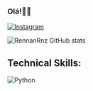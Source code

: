 
### Olá!👋🤩

[![Instagram](https://img.shields.io/badge/Instagram-E4405F?style=for-the-badge&logo=instagram&logoColor=white)](https://www.instagram.com/rennan_rnz/)

![RennanRnz GitHub stats](https://github-readme-stats.vercel.app/api?username=RennanRnz&show_icons=true&theme=tokyonight)


## Technical Skills:

<div style="display: inline_block">

<img align="center" alt="Python" src="https://img.shields.io/badge/Python-3776AB?style=for-the-badge&logo=python&logoColor=white" />

</div><br/>





